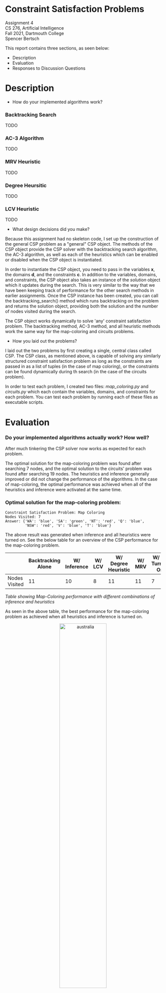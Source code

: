 # Constraint Satisfaction Problems

Assignment 4  
CS 276, Artificial Intelligence  
Fall 2021, Dartmouth College  
Spencer Bertsch

This report contains three sections, as seen below:
* Description
* Evaluation
* Responses to Discussion Questions

# Description
* How do your implemented algorithms work? 
### Backtracking Search 

TODO 

### AC-3 Algorithm 

TODO 

### MRV Heuristic

TODO 

### Degree Heursitic

TODO 

### LCV Heuristic 

TODO 

* What design decisions did you make? 

Because this assignment had no skeleton code, I set up the construction of the general CSP problem as a "general" CSP object. The methods 
of the CSP object provide the CSP solver with the backtracking search algorithm, the AC-3 algorithm, as well as each of the heuristics which 
can be enabled or disabled when the CSP object is instantiated. 

In order to instantiate the CSP object, you need to pass in the variables **x**, the domains **d**, and the constraints **c**. 
In addition to the variables, domains, and constraints, the CSP object also takes an instance of the *solution* object which it updates during the search. 
This is very similar to the way that we have been keeping track of performance for the other search methods in earlier assignments. 
Once the CSP instance has been created, you can call the backtracking_search() method which runs backtracking on the problem and returns the solution object, 
providing both the solution and the number of nodes visited during the search.

The CSP object works dynamically to solve 'any' constraint satisfaction problem. The backtracking method, AC-3 method, and all heuristic 
methods work the same way for the map-coloring and circuits problems. 

* How you laid out the problems?

I laid out the two problems by first creating a single, central class called CSP. The CSP class, as mentioned above, is capable of solving any similarly structured constraint satisfaction
problem as long as the constraints are passed in as a list of tuples (in the case of map coloring), or the constraints can be found dynamically during th search (in the case of the circuits problem). 

In order to test each problem, I created two files: *map_coloring.py* and *circuits.py* which each contain the variables, domains, and constraints for 
each problem. You can test each problem by running each of these files as executable scripts.

# Evaluation

### Do your implemented algorithms actually work? How well?

After much tinkering the CSP solver now works as expected for each problem. 

The optimal solution for the map-coloring problem was found after searching 7 nodes, and the optimal solution to the 
circuits' problem was found after searching 19 nodes. The heuristics and inference generally improved or did not change the performance
of the algorithms. In the case of map-coloring, the optimal performance was achieved when all of the heuristics and inference were activated
at the same time. 

### Optimal solution for the map-coloring problem:

```
Constraint Satisfaction Problem: Map Coloring 
Nodes Visited: 7 
Answer: {'WA': 'blue', 'SA': 'green', 'NT': 'red', 'Q': 'blue', 
         'NSW': 'red', 'V': 'blue', 'T': 'blue'}
```

The above result was generated when inference and all heuristics were turned on. See the below table for an overview of the CSP performance 
for the map-coloring problem. 

|               | Backtracking Alone | W/ Inference | W/ LCV | W/ Degree Heuristic | W/ MRV | W/ All Turned On |
|---------------|--------------------|--------------|--------|---------------------|--------|------------------|
| Nodes Visited | 11                 | 10           | 8      | 11                  | 11     | 7                |

*Table showing Map-Coloring performance with different combinations of inference and heuristics*

As seen in the above table, the best performance for the map-coloring problem as achieved when all heuristics and inference 
is turned on. 

<p align="center">
    <img src="https://github.com/spencerbertsch1/AI/blob/main/ConstraintSatisfaction/docs/austraila.png?raw=true" alt="australia" width="55%"/>
</p>

*Graphic showing a feasible map-coloring solution found using the generic CSP solver*

This is one of the many viable solutions to this map coloring problem. Another solution, for example, could easily be found by exchanging all 
green variables with red variables and vice versa. The initialization of the problem - the ordering of the variables and the constraints that 
we pass into the solver - dictate the solution found and returned by the backtracking search. 

### Optimal solution for the circuits problem:

The circuits problem was also solved by the generic CSP solver, yielding different feasible solutions as different combinations of heuristics and 
inference are activated and deactivated. 

```
-------------- CIRCUIT BOARD LAYOUT --------------
 ['c', 'c', '.', 'e', 'e', 'e', 'e', 'e', 'e', 'e'] 
 ['c', 'c', 'b', 'b', 'b', 'b', 'b', 'a', 'a', 'a'] 
 ['c', 'c', 'b', 'b', 'b', 'b', 'b', 'a', 'a', 'a'] 

Constraint Satisfaction Problem: Circuit Design 
Nodes Visited: 19 
Answer: {(3, 2): (7, 1), (5, 2): (2, 1), (2, 3): (0, 0), (7, 1): (3, 0)}
```

Note that the solution to this problem, like the map coloring problem, is not unique. The below diagram and the console log show different solutions produced
by the CSP solver using different heuristics. Each solution is acceptable, but using different heuristics for each problem simply improves performance of the algorithm
by reducing the number of nodes that need to be visited during each search.

<p align="center">
    <img src="https://github.com/spencerbertsch1/AI/blob/main/ConstraintSatisfaction/docs/circuit_diagram.png?raw=true" alt="sensorless_diagram" width="55%"/>
</p>

See below for another board design generated by the CSP solver when different heuristic are activated. 

```
-------------- CIRCUIT BOARD LAYOUT --------------
 ['a', 'a', 'a', 'b', 'b', 'b', 'b', 'b', 'c', 'c'] 
 ['a', 'a', 'a', 'b', 'b', 'b', 'b', 'b', 'c', 'c'] 
 ['e', 'e', 'e', 'e', 'e', 'e', 'e', '.', 'c', 'c'] 
```


# Responses to Discussion Questions

1. Describe the results from the test of your solver with and without heuristic, and with and without inference on the map coloring problem.

The map-coloring problem's performance is improved slightly when inference it turned on, and the performance is improved even further when heuristics are turned on as well. 
The optimal solution (in which only 7 nodes are visited before a solution is found) can be achieved when inference and all the heuristics are activated. See the below table for a 
look at how the heuristics and inference impact the performance of backtracking on the map-coloring problem. 

|               | Backtracking Alone | W/ Inference | W/ LCV | W/ Degree Heuristic | W/ MRV | W/ All Turned On |
|---------------|--------------------|--------------|--------|---------------------|--------|------------------|
| Nodes Visited | 11                 | 10           | 8      | 11                  | 11     | 7                |

*Table showing Map-Coloring performance with different combinations of inference and heuristics*

2. Describe the domain of a variable corresponding to a component of width w and height h, on a circuit board of width n and height m.  Make sure the component fits completely on the board.

The size of the domain would be [(n-w)*(m-h)]. The piece can shift to the right until it hits the right wall, leaving (n-w) spaces open from the origin (0,0). 
Similarly, moving the piece up will cause it to run into the top of the board, leaving (m-h) many spaces below the piece. 

The piece will be able to move in a grid which will be a subset of the (n*m) grid created by the board. The domain of the piece will exist as this smaller
grid with height (m-h) and width (n-w). 

More specifically, we could represent the domain as a list of tuples, each of which represents an [x,y] coordinate. We could start at the origin (0,0) and move right, 
adding tuples (1,0), (2,0) until we get to (n-w, 0). We could then move up and cover the next row, then the next, until we reached a height of (m-h). If we were adding values iteratively
from origin upwards, left to right, the last tuple coordinate added would be ((n-w), (m-h)).

3. Consider components a and b above, on a 10x3 board.  In your write-up, write the constraint that enforces the fact that the two components may not overlap.  Write out legal pairs of locations explicitly.



4. Describe how your code converts constraints, etc, to integer values for use by the generic CSP solver.

This is an interesting question; the generic CSP solver uses constraints in different ways based on the type of problem being solved. The 
constraints in the map-coloring problem are hard coded as a list of tuples, each tuple representing two variables (countries) that cannot be adjacent.
The constraints for the circuit design problem on the other hand are found dynamically as the logic in the *test_consistency* method yields legal and illegal
positions for pieces on the board. The conversion to integer values occurs in the *test_consistency* function in which each string value in the input to the 
problem is considered using logic that often converts the constraints, domains, and variables to integers, then returns a bool value. The majority of the generic 
CSP solver uses the exact same methods for each type of CSP problem, treating the inputs from either problem the same way. As mentioned, the *test_consistency* 
method is the main place where the generic CSP solver differs; one part of the function is designed for testing legality of the assignment for 
map-coloring, and the other part is designed to test legality for the layout of the circuit board. 

